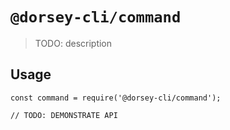# `@dorsey-cli/command`

> TODO: description

## Usage

```
const command = require('@dorsey-cli/command');

// TODO: DEMONSTRATE API
```
